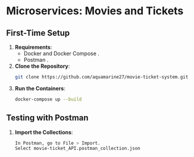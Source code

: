 # Microservices: Movies and Tickets 

## First-Time Setup
1. **Requirements**:
   - Docker and Docker Compose [](https://www.docker.com/get-started).
   - Postman [](https://www.postman.com/downloads/).
2. **Clone the Repository**:
   ```bash
   git clone https://github.com/aquamarine27/movie-ticket-system.git
3. **Run the Containers**:
    ```bash
    docker-compose up --build


## Testing with Postman
1. **Import the Collections**:
    ```bash
    In Postman, go to File > Import.
    Select movie-ticket_API.postman_collection.json
